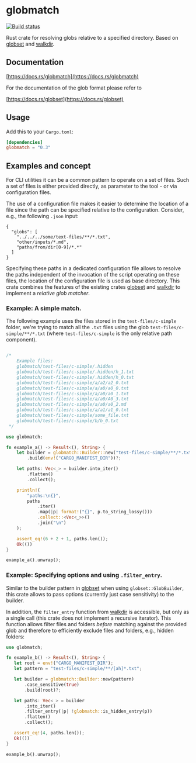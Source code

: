 
# globmatch

[![Build status](https://github.com/lmapii/globmatch/workflows/ci/badge.svg)](https://github.com/lmapii/globmatch/actions)

Rust crate for resolving globs relative to a specified directory. Based on [globset][globset] and [walkdir][walkdir].

## Documentation

[https://docs.rs/globmatch](https://docs.rs/globmatch)

For the documentation of the glob format please refer to

[https://docs.rs/globset](https://docs.rs/globset)

## Usage

Add this to your `Cargo.toml`:

```toml
[dependencies]
globmatch = "0.3"
```

## Examples and concept


For CLI utilities it can be a common pattern to operate on a set of files. Such a set of files is either provided directly, as parameter to the tool - or via configuration files.

The use of a configuration file makes it easier to determine the location of a file since the path can be specified relative to the configuration. Consider, e.g., the following `.json` input:

```json,no_run
{
  "globs": [
    "../../../some/text-files/**/*.txt",
    "other/inputs/*.md",
    "paths/from/dir[0-9]/*.*"
  ]
}
```

Specifying these paths in a dedicated configuration file allows to resolve the paths independent of the invocation of the script operating on these files, the location of the configuration file is used as base directory. This crate combines the features of the existing crates [globset][globset] and [walkdir][walkdir] to implement a *relative glob matcher*.

### Example: A simple match.

The following example uses the files stored in the `test-files/c-simple` folder, we're trying to match all the `.txt` files using the glob `test-files/c-simple/**/*.txt` (where `test-files/c-simple` is the only relative path component).

```rust

/*
    Example files:
    globmatch/test-files/c-simple/.hidden
    globmatch/test-files/c-simple/.hidden/h_1.txt
    globmatch/test-files/c-simple/.hidden/h_0.txt
    globmatch/test-files/c-simple/a/a2/a2_0.txt
    globmatch/test-files/c-simple/a/a0/a0_0.txt
    globmatch/test-files/c-simple/a/a0/a0_1.txt
    globmatch/test-files/c-simple/a/a0/A0_3.txt
    globmatch/test-files/c-simple/a/a0/a0_2.md
    globmatch/test-files/c-simple/a/a1/a1_0.txt
    globmatch/test-files/c-simple/some_file.txt
    globmatch/test-files/c-simple/b/b_0.txt
 */

use globmatch;

fn example_a() -> Result<(), String> {
    let builder = globmatch::Builder::new("test-files/c-simple/**/*.txt")
        .build(env!("CARGO_MANIFEST_DIR"))?;

    let paths: Vec<_> = builder.into_iter()
        .flatten()
        .collect();

    println!(
        "paths:\n{}",
        paths
            .iter()
            .map(|p| format!("{}", p.to_string_lossy()))
            .collect::<Vec<_>>()
            .join("\n")
    );

    assert_eq!(6 + 2 + 1, paths.len());
    Ok(())
}

example_a().unwrap();
```

### Example: Specifying options and using `.filter_entry`.

Similar to the builder pattern in [globset][globset] when using `globset::GlobBuilder`, this crate allows to pass options (currently just case sensitivity) to the builder.

In addition, the `filter_entry` function from [walkdir][walkdir] is accessible, but only as a single call (this crate does not implement a recursive iterator). This function allows filter files and folders *before* matching against the provided glob and therefore to efficiently exclude files and folders, e.g., hidden folders:

 ```rust
use globmatch;

fn example_b() -> Result<(), String> {
    let root = env!("CARGO_MANIFEST_DIR");
    let pattern = "test-files/c-simple/**/[ah]*.txt";

    let builder = globmatch::Builder::new(pattern)
        .case_sensitive(true)
        .build(root)?;

    let paths: Vec<_> = builder
        .into_iter()
        .filter_entry(|p| !globmatch::is_hidden_entry(p))
        .flatten()
        .collect();

    assert_eq!(4, paths.len());
    Ok(())
}

example_b().unwrap();
 ```

[globset]: https://docs.rs/globset
[walkdir]: https://docs.rs/walkdir